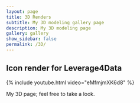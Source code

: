 ```yaml
---
layout: page
title: 3D Renders
subtitle: My 3D modeling gallery page
description: My 3D modeling page 
gallery: gallery
show_sidebar: false
permalink: /3D/
---
```


<h2>Icon render for Leverage4Data</h2>

{% include youtube.html video="eMfmjmXK6d8" %}

My 3D page; feel free to take a look.

